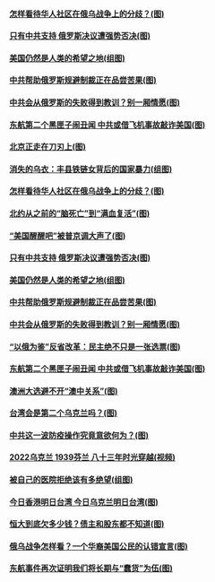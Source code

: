 #### [怎样看待华人社区在俄乌战争上的分歧？(图)](../pages/p4/1001826.md) 
#### [只有中共支持 俄罗斯决议遭强势否决(图)](../pages/p4/1001784.md) 
#### [美国仍然是人类的希望之地(组图)](../pages/p4/1001754.md) 
#### [中共帮助俄罗斯规避制裁正在品尝苦果(图)](../pages/p4/1001714.md) 
#### [中共会从俄罗斯的失败得到教训？别一厢情愿(图)](../pages/p4/1001723.md) 
#### [东航第二个黑匣子闹丑闻 中共或借飞机事故敲诈美国(图)](../pages/p4/1001744.md) 
#### [北京正走在刀刃上(图)](../pages/p4/1001844.md) 
#### [消失的乌衣：丰县铁链女背后的国家暴力(组图)](../pages/p4/1001841.md) 
#### [怎样看待华人社区在俄乌战争上的分歧？(图)](../pages/p4/1001826.md) 
#### [北约从之前的“脑死亡”到“满血复活”(图)](../pages/p4/1001790.md) 
#### [“美国醒醒吧”被普京调大声了(图)](../pages/p4/1001788.md) 
#### [只有中共支持 俄罗斯决议遭强势否决(图)](../pages/p4/1001784.md) 
#### [美国仍然是人类的希望之地(组图)](../pages/p4/1001754.md) 
#### [中共帮助俄罗斯规避制裁正在品尝苦果(图)](../pages/p4/1001714.md) 
#### [中共会从俄罗斯的失败得到教训？别一厢情愿(图)](../pages/p4/1001723.md) 
#### [“以俄为鉴”反省改革：民主绝不只是一张选票(图)](../pages/p4/1001721.md) 
#### [东航第二个黑匣子闹丑闻 中共或借飞机事故敲诈美国(图)](../pages/p4/1001744.md) 
#### [澳洲大选避不开“澳中关系”(图)](../pages/p4/1001738.md) 
#### [台湾会是第二个乌克兰吗？(图)](../pages/p4/1001632.md) 
#### [中共这一波防疫操作究竟意欲何为？(图)](../pages/p4/1001630.md) 
#### [2022乌克兰 1939芬兰 八十三年时光穿越(视频)](../pages/p4/1001628.md) 
#### [被自己的医院拒绝该有多绝望(组图)](../pages/p4/1001635.md) 
#### [今日香港明日台湾 今日乌克兰明日台湾(图)](../pages/p4/1001634.md) 
#### [恒大到底欠多少钱？债主和股东都不知道(图)](../pages/p4/1001633.md) 
#### [俄乌战争怎样看？一个华裔美国公民的认错宣言(图)](../pages/p4/1001567.md) 
#### [东航事件再次证明我们将长期与“蠢货”为伍(图)](../pages/p4/1001520.md) 
